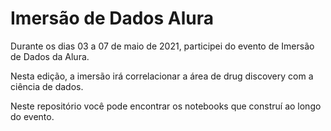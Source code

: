 # Imersão de Dados Alura

Durante os dias 03 a 07 de maio de 2021, participei do evento de Imersão de Dados da Alura.

Nesta edição, a imersão irá correlacionar a área de drug discovery com a ciência de dados.

Neste repositório você pode encontrar os notebooks que construí ao longo do evento.
